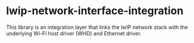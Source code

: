 # lwip-network-interface-integration
This library is an integration layer that links the lwIP network stack with the underlying Wi-Fi host driver (WHD) and Ethernet driver. 
